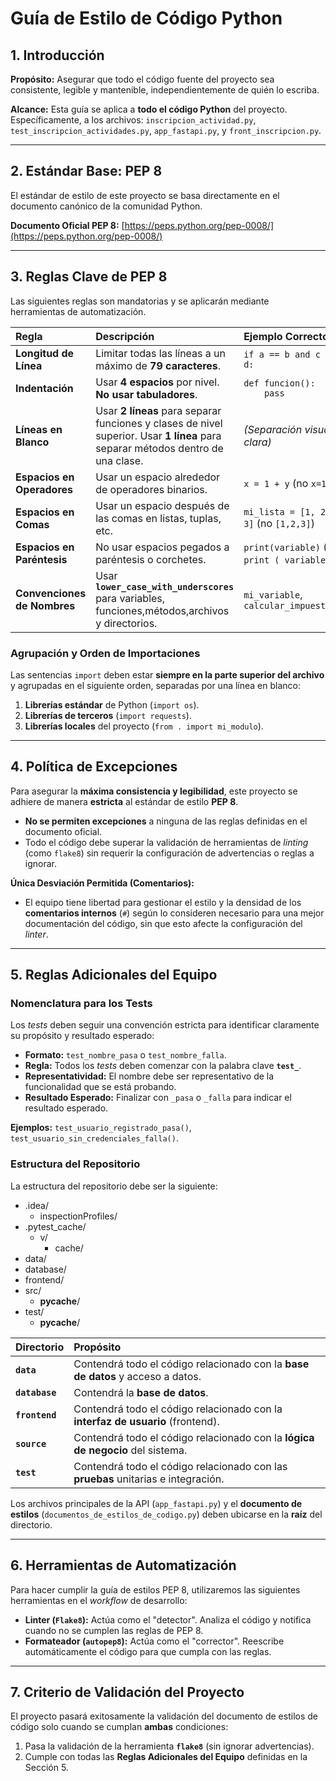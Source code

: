 # Guía de Estilo de Código Python

## 1. Introducción

**Propósito:** Asegurar que todo el código fuente del proyecto sea consistente, legible y mantenible, independientemente de quién lo escriba.

**Alcance:** Esta guía se aplica a **todo el código Python** del proyecto. Específicamente, a los archivos: `inscripcion_actividad.py`, `test_inscripcion_actividades.py`, `app_fastapi.py`, y `front_inscripcion.py`.

***

## 2. Estándar Base: PEP 8

El estándar de estilo de este proyecto se basa directamente en el documento canónico de la comunidad Python.

**Documento Oficial PEP 8:** [https://peps.python.org/pep-0008/](https://peps.python.org/pep-0008/)

***

## 3. Reglas Clave de PEP 8

Las siguientes reglas son mandatorias y se aplicarán mediante herramientas de automatización.

| Regla | Descripción | Ejemplo Correcto |
| :--- | :--- | :--- |
| **Longitud de Línea** | Limitar todas las líneas a un máximo de **79 caracteres**. | `if a == b and c == d:` |
| **Indentación** | Usar **4 espacios** por nivel. **No usar tabuladores**. | `def funcion():` <br> `    pass` |
| **Líneas en Blanco** | Usar **2 líneas** para separar funciones y clases de nivel superior. Usar **1 línea** para separar métodos dentro de una clase. | *(Separación visual clara)* |
| **Espacios en Operadores** | Usar un espacio alrededor de operadores binarios. | `x = 1 + y` (no `x=1+y`) |
| **Espacios en Comas** | Usar un espacio después de las comas en listas, tuplas, etc. | `mi_lista = [1, 2, 3]` (no `[1,2,3]`) |
| **Espacios en Paréntesis** | No usar espacios pegados a paréntesis o corchetes. | `print(variable)` (no `print ( variable )`) |
| **Convenciones de Nombres** | Usar **`lower_case_with_underscores`** para variables, funciones,métodos,archivos y directorios. | `mi_variable`, `calcular_impuesto()` |

### Agrupación y Orden de Importaciones

Las sentencias `import` deben estar **siempre en la parte superior del archivo** y agrupadas en el siguiente orden, separadas por una línea en blanco:

1.  **Librerías estándar** de Python (`import os`).
2.  **Librerías de terceros** (`import requests`).
3.  **Librerías locales** del proyecto (`from . import mi_modulo`).

***

## 4. Política de Excepciones

Para asegurar la **máxima consistencia y legibilidad**, este proyecto se adhiere de manera **estricta** al estándar de estilo **PEP 8**.

* **No se permiten excepciones** a ninguna de las reglas definidas en el documento oficial.
* Todo el código debe superar la validación de herramientas de *linting* (como `flake8`) sin requerir la configuración de advertencias o reglas a ignorar.

**Única Desviación Permitida (Comentarios):**

* El equipo tiene libertad para gestionar el estilo y la densidad de los **comentarios internos** (`#`) según lo consideren necesario para una mejor documentación del código, sin que esto afecte la configuración del *linter*.

***

## 5. Reglas Adicionales del Equipo

### Nomenclatura para los Tests

Los *tests* deben seguir una convención estricta para identificar claramente su propósito y resultado esperado:

* **Formato:** `test_nombre_pasa` o `test_nombre_falla`.
* **Regla:** Todos los *tests* deben comenzar con la palabra clave **`test_`**.
* **Representatividad:** El nombre debe ser representativo de la funcionalidad que se está probando.
* **Resultado Esperado:** Finalizar con `_pasa` o `_falla` para indicar el resultado esperado.

**Ejemplos:** `test_usuario_registrado_pasa()`, `test_usuario_sin_credenciales_falla()`.

### Estructura del Repositorio

La estructura del repositorio debe ser la siguiente:
- .idea/
    - inspectionProfiles/
- .pytest_cache/
    - v/
        - cache/
- data/
- database/
- frontend/
- src/
    - __pycache__/
- test/
    - __pycache__/


| Directorio | Propósito |
| :--- | :--- |
| **`data`** | Contendrá todo el código relacionado con la **base de datos** y acceso a datos. |
| **`database`** | Contendrá la **base de datos**. |
| **`frontend`** | Contendrá todo el código relacionado con la **interfaz de usuario** (frontend). |
| **`source`** | Contendrá todo el código relacionado con la **lógica de negocio** del sistema. |
| **`test`** | Contendrá todo el código relacionado con las **pruebas** unitarias e integración. |

Los archivos principales de la API (`app_fastapi.py`) y el **documento de estilos** (`documentos_de_estilos_de_codigo.py`) deben ubicarse en la **raíz** del directorio.

***

## 6. Herramientas de Automatización

Para hacer cumplir la guía de estilos PEP 8, utilizaremos las siguientes herramientas en el *workflow* de desarrollo:

* **Linter (`Flake8`):** Actúa como el "detector". Analiza el código y notifica cuando no se cumplen las reglas de PEP 8.
* **Formateador (`autopep8`):** Actúa como el "corrector". Reescribe automáticamente el código para que cumpla con las reglas.

***

## 7. Criterio de Validación del Proyecto

El proyecto pasará exitosamente la validación del documento de estilos de código solo cuando se cumplan **ambas** condiciones:

1.  Pasa la validación de la herramienta **`flake8`** (sin ignorar advertencias).
2.  Cumple con todas las **Reglas Adicionales del Equipo** definidas en la Sección 5.